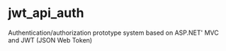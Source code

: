 # jwt_api_auth
Authentication/authorization prototype system based on ASP.NET' MVC and JWT (JSON Web Token)
